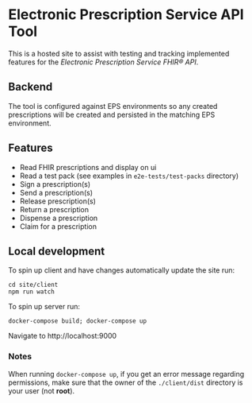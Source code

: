 # Electronic Prescription Service API Tool

This is a hosted site to assist with testing and tracking implemented features for the *Electronic Prescription Service FHIR® API*.

## Backend


The tool is configured against EPS environments so any created prescriptions will be created and persisted in the matching EPS environment.

## Features

* Read FHIR prescriptions and display on ui
* Read a test pack (see examples in `e2e-tests/test-packs` directory)
* Sign a prescription(s)
* Send a prescription(s)
* Release prescription(s)
* Return a prescription
* Dispense a prescription
* Claim for a prescription

## Local development

To spin up client and have changes automatically update the site run:

```
cd site/client
npm run watch
```

To spin up server run:

```
docker-compose build; docker-compose up
```

Navigate to http://localhost:9000

### Notes
When running `docker-compose up`, if you get an error message regarding permissions, make sure that the owner of the `./client/dist` directory is your user (not **root**).
